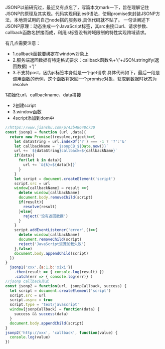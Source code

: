 
JSONP以前研究过，最近又有点忘了，写篇本文mark一下，旨在理解记住JSONP的原理及其实现。代码实现用到es6语法，使用promise来封装JSONP方法，本地测试用的自己node搭的服务器,具体代码就不贴了。
一句话阐述下JSONP原理：动态生成一个JavaScript标签，其src由接口url、请求参数、callback函数名拼接而成，利用js标签没有跨域限制的特性实现跨域请求。

有几点需要注意：
- 1.callback函数要绑定在window对象上
- 2.服务端返回数据有特定格式要求：callback函数名+'('+JSON.stringify(返回数据) +')'
- 3.不支持post，因为js标签本身就是一个get请求
具体代码如下，最后一段是调用函数的示例，这个函数将返回一个promise对象，获取到数据时状态为resolve

 1初始化url，callbackname，data拼接
- 2创建script
- 3.window函数
- 4script添加到dom中

```js
//https://www.jianshu.com/p/43b48648c730
const jsonp1 = function (url ,data){
  return new Promise((resolve,reject)=>{
    let dataString = url.indexOf('?') === -1 ? '?':'&'
    let callbackName = `jsonpCB_${Date.now()}`
    url += `${dataString}callback=${callbackName}`
    if(data){
      for(let k in data){
        url += `&{k}=${data[k]}`
      }
    }
    let script = document.createElement('script')
    script.src = url
    window[callbackName] = result =>{
      delete window[callbackName]
      document.body.removeChild(script)
      if(result){
        resolve(result)
      }else{
        reject('没有返回数据')
      }
    }
    script.addEventListener('error',()=>{
      delete window[callbackName]
      document.removeChild(script)
      reject('JavaScript资源加载失败')
    },false)
    document.body.appendChild(script)
  })
}
  jsonp1('xxx',{a:1,b:'xixi'})
    .then(result => { console.log(result) })
    .catch(err => { console.log(err)} )
//jsonp callback形式
const jsonp2 = function(url, jsonpCallback, success) {
  let script = document.createElement('script')
  script.src = url
  script.async = true
  script.type = 'text/javascript'
  window[jsonpCallback] = function(data) {
    success && success(data)
  }
  document.body.appendChild(script)
}
jsonp2('http://xxx', 'callback', function(value) {
  console.log(value)
})


```